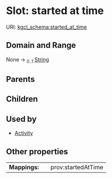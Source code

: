 
# Slot: started at time




URI: [kgcl_schema:started_at_time](https://w3id.org/kgcl-schema/started_at_time)


## Domain and Range

None &#8594;  <sub>0..1</sub> [String](types/String.md)

## Parents


## Children


## Used by

 * [Activity](Activity.md)

## Other properties

|  |  |  |
| --- | --- | --- |
| **Mappings:** | | prov:startedAtTime |

